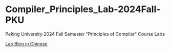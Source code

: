 # Compiler_Principles_Lab-2024Fall-PKU

Peking University 2024 Fall Semester "Principles of Compiler" Course Labs

[Lab Blog in Chinese](https://www.lyt0112.com/blog/compiler_principles_lab_note-zh)
